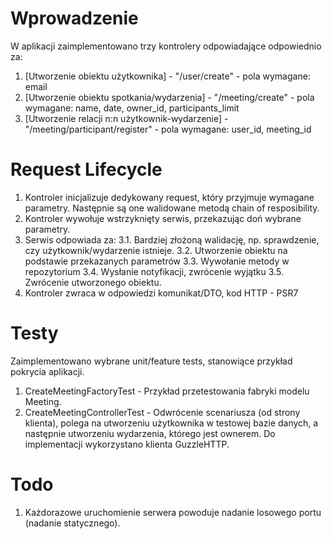 # Wprowadzenie

W aplikacji zaimplementowano trzy kontrolery odpowiadające odpowiednio za:
1. [Utworzenie obiektu użytkownika] - "/user/create" - pola wymagane: email
2. [Utworzenie obiektu spotkania/wydarzenia] - "/meeting/create" - pola wymagane: name, date, owner_id, participants_limit
3. [Utworzenie relacji n:n użytkownik-wydarzenie] - "/meeting/participant/register" - pola wymagane: user_id, meeting_id

# Request Lifecycle
1. Kontroler inicjalizuje dedykowany request, który przyjmuje wymagane parametry. Następnie są one walidowane metodą chain of resposibility.
2. Kontroler wywołuje wstrzyknięty serwis, przekazując doń wybrane parametry.
3. Serwis odpowiada za:
3.1. Bardziej złożoną walidację, np. sprawdzenie, czy użytkownik/wydarzenie istnieje.
3.2. Utworzenie obiektu na podstawie przekazanych parametrów
3.3. Wywołanie metody w repozytorium
3.4. Wysłanie notyfikacji, zwrócenie wyjątku 
3.5. Zwrócenie utworzonego obiektu.
4. Kontroler zwraca w odpowiedzi komunikat/DTO, kod HTTP - PSR7

# Testy
Zaimplementowano wybrane unit/feature tests, stanowiące przykład pokrycia aplikacji.
1. CreateMeetingFactoryTest - Przykład przetestowania fabryki modelu Meeting.
2. CreateMeetingControllerTest - Odwrócenie scenariusza (od strony klienta), polega na utworzeniu użytkownika w testowej bazie danych, a następnie utworzeniu wydarzenia, którego jest ownerem. Do implementacji wykorzystano klienta GuzzleHTTP.

# Todo
1. Każdorazowe uruchomienie serwera powoduje nadanie losowego portu (nadanie statycznego).